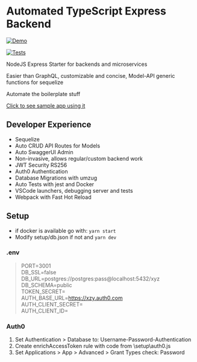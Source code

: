 # Automated TypeScript Express Backend

[![Demo](https://img.shields.io/badge/Click%20for%20Demo-HEROKU-GREEN.svg)](https://drawspace-api.herokuapp.com/docs)

[![Tests](https://github.com/ruyd/automated-express-backend/actions/workflows/tests.yml/badge.svg)](https://github.com/ruyd/automated-express-backend/actions/workflows/tests.yml)

NodeJS Express Starter for backends and microservices

Easier than GraphQL, customizable and concise, Model-API generic functions for sequelize

Automate the boilerplate stuff

[Click to see sample app using it](https://github.com/ruyd/fullstack-monorepo)

## Developer Experience

- Sequelize
- Auto CRUD API Routes for Models
- Auto SwaggerUI Admin
- Non-invasive, allows regular/custom backend work
- JWT Security RS256
- Auth0 Authentication
- Database Migrations with umzug
- Auto Tests with jest and Docker
- VSCode launchers, debugging server and tests
- Webpack with Fast Hot Reload


## Setup
- if docker is available go with: `yarn start`
- Modify setup/db.json if not and `yarn dev`

### .env

> PORT=3001<br>
> DB_SSL=false<br>
> DB_URL=postgres://postgres:pass@localhost:5432/xyz<br>
> DB_SCHEMA=public<br>
> TOKEN_SECRET=<br>
> AUTH_BASE_URL=https://xzy.auth0.com<br>
> AUTH_CLIENT_SECRET=<br>
> AUTH_CLIENT_ID=<br>

### Auth0

1. Set Authentication > Database to: Username-Password-Authentication
2. Create enrichAccessToken rule with code from \setup\auth0.js
3. Set Applications > App > Advanced > Grant Types check: Password
